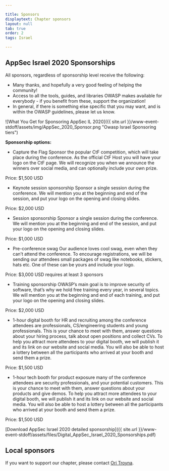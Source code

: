 ```yaml
---

title: Sponsors
displaytext: Chapter sponsors
layout: null
tab: true
order: 2
tags: Israel

---
```


## AppSec Israel 2020 Sponsorships

All sponsors, regardless of sponsorship level receive the following:
* Many thanks, and hopefully a very good feeling of helping the community!
* Access to all the tools, guides, and libraries OWASP makes available for everybody - if you benefit from these, support the organization!
* In general, if there is something else specific that you may want, and is within the OWASP guidelines, please let us know.

![What You Get for Sponsoring AppSec IL 2020]({{ site.url }}/www-event-stdoff/assets/img/AppSec_2020_Sponsor.png "Owasp Israel Sponsoring tiers")

**Sponsorship options:**


* Capture the Flag
Sponsor the popular CtF competition, which will take place during the conference. As the official CtF Host you will have your logo on the CtF page. We will recognize you when we announce the winners over social media, and can optionally include your own prize. 

Price: $1,500 USD

* Keynote session sponsorship
Sponsor a single session during the conference. We will mention you at the beginning and end of the session, and put your logo on the opening and closing slides.

Price: $2,000 USD

* Session sponsorship
Sponsor a single session during the conference. We will mention you at the beginning and end of the session, and put your logo on the opening and closing slides.

Price: $1,000 USD

* Pre-conference swag
 Our audience loves cool swag, even when they can’t attend the conference. To encourage registrations, we will be sending our attendees small packages of swag like notebooks, stickers, hats etc. One of these can be yours and include your logo.

Price: $3,000 USD requires at least 3 sponsors

* Training sponsorship
OWASP’s main goal is to improve security of software, that’s why we hold free training every year, in several topics. We will mention you at the beginning and end of each training, and put your logo on the opening and closing slides.

Price: $2,000 USD

* 1-hour digital booth for HR and recruiting
among the conference attendees are professionals, CS/engineering students and young professionals. This is your chance to meet with them, answer questions about your hiring process, talk about open positions and collect CVs. To help you attract more attendees to your digital booth, we will publish it and its link on our website and social media. You will also be able to host a lottery between all the participants who arrived at your booth and send them a prize.

Price: $1,500 USD

* 1-hour tech booth for product exposure
many of the conference attendees are security professionals, and your potential customers. This is your chance to meet with them, answer questions about your products and give demos. To help you attract more attendees to your digital booth, we will publish it and its link on our website and social media. You will also be able to host a lottery between all the participants who arrived at your booth and send them a prize.

Price: $1,500 USD

[Download AppSec Israel 2020 detailed sponsorship]({{ site.url }}/www-event-stdoff/assets/files/Digital_AppSec_Israel_2020_Sponsorships.pdf)

## Local sponsors

If you want to support our chapter, please contact [Ori Troyna](mailto:ori.troyna@owasp.org). 
